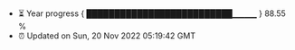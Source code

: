 - ⏳ Year progress { ██████████████████████████▁▁▁▁ } 88.55 %
- ⏰ Updated on Sun, 20 Nov 2022 05:19:42 GMT

